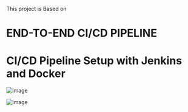 This project is Based on
# END-TO-END CI/CD PIPELINE
# CI/CD Pipeline Setup with Jenkins and Docker

![image](https://github.com/user-attachments/assets/8a413a98-ef88-4af1-9142-a52d1d39c2de)

![image](https://github.com/user-attachments/assets/5b96ec0e-e940-4d75-80f9-b7d263b42514)

